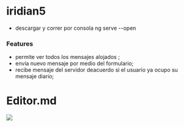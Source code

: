 # iridian5
- descargar y correr por consola  ng serve --open 


### Features

- permite ver todos los mensajes alojados ;
-  envía nuevo mensaje por medio del formulario;
- recibe mensaje del servidor deacuerdo si el usuario ya ocupo su mensaje diario;


# Editor.md

![](https://pandao.github.io/editor.md/images/logos/editormd-logo-180x180.png)

